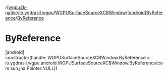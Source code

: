 //[wgpu4k-native](../../../../index.md)/[io.ygdrasil.wgpu](../../index.md)/[WGPUSurfaceSourceXCBWindow](../index.md)/[[android]ByReference](index.md)/[ByReference](-by-reference.md)

# ByReference

[android]\
constructor(handle: WGPUSurfaceSourceXCBWindow.ByReference = io.ygdrasil.wgpu.android.WGPUSurfaceSourceXCBWindow.ByReference(com.sun.jna.Pointer.NULL))